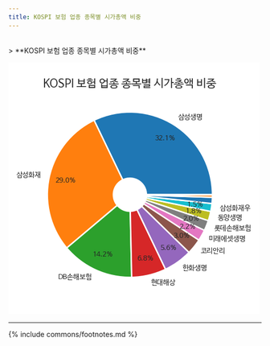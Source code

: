 ```yaml
---
title: KOSPI 보험 업종 종목별 시가총액 비중
---
```

<br>
> **KOSPI 보험 업종 종목별 시가총액 비중<a id="pie"></a>**

![294090](images/kospi_업종_보험_종목.png)

---
{% include commons/footnotes.md %}